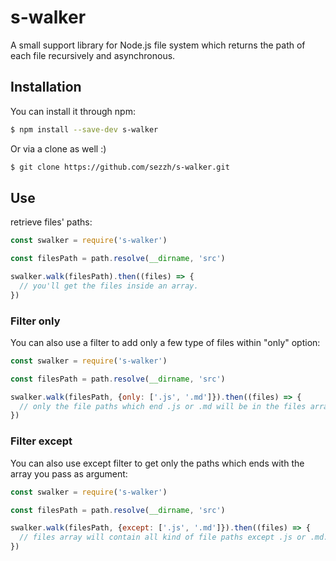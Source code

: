 # s-walker
A small support library for Node.js file system which returns the path of each file recursively and asynchronous.

## Installation

You can install it through npm:

```bash
$ npm install --save-dev s-walker
```
Or via a clone as well :)

```bash
$ git clone https://github.com/sezzh/s-walker.git
```

## Use

retrieve files' paths:
```javascript
const swalker = require('s-walker')

const filesPath = path.resolve(__dirname, 'src')

swalker.walk(filesPath).then((files) => {
  // you'll get the files inside an array.
})

```
### Filter only
You can also use a filter to add only a few type of files within "only" option:

```javascript
const swalker = require('s-walker')

const filesPath = path.resolve(__dirname, 'src')

swalker.walk(filesPath, {only: ['.js', '.md']}).then((files) => {
  // only the file paths which end .js or .md will be in the files array.
})

```

### Filter except
You can also use except filter to get only the paths which ends with the array you pass as argument:

```javascript
const swalker = require('s-walker')

const filesPath = path.resolve(__dirname, 'src')

swalker.walk(filesPath, {except: ['.js', '.md']}).then((files) => {
  // files array will contain all kind of file paths except .js or .md.
})

```
